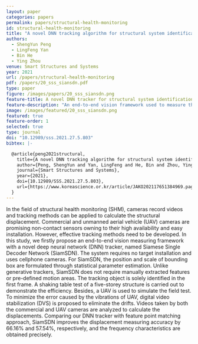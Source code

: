 ```yaml
---
layout: paper
categories: papers
permalink: papers/structural-health-monitoring
id: structural-health-monitoring
title: "A novel DNN tracking algorithm for structural system identification"
authors:
  - ShengYun Peng
  - LingFeng Yan
  - Bin He
  - Ying Zhou
venue: Smart Structures and Systems
year: 2021
url: /papers/structural-health-monitoring
pdf: /papers/20_sss_siansdn.pdf
type: paper
figure: /images/papers/20_sss_siansdn.png
feature-title: A novel DNN tracker for structural system identification
feature-description: "An end-to-end vision framework used to measure the structural displacement via both static camera and UAV"
image: /images/featured/20_sss_siansdn.png
featured: true
feature-order: 1
selected: true
type: journal
doi: "10.12989/sss.2021.27.5.803"
bibtex: |-

  @article{peng2021structural,
    title={A novel DNN tracking algorithm for structural system identification},
    author={Peng, ShengYun and Yan, LingFeng and He, Bin and Zhou, Ying},
    journal={Smart Structures and Systems},
    year={2021},
    doi={10.12989/SSS.2021.27.5.803},
    url={https://www.koreascience.or.kr/article/JAKO202117651384969.page}
  }
---
```


In the field of structural health monitoring (SHM), cameras record videos and tracking methods 
can be applied to calculate the structural displacement. Commercial and unmanned aerial vehicle (UAV) 
cameras are promising non-contact sensors owning to their high availability and easy installation. 
However, effective tracking methods need to be developed. In this study, we firstly propose an end-to-end 
vision measuring framework with a novel deep neural network (DNN) tracker, named Siamese Single Decoder Network (SiamSDN). 
The system requires no target installation and uses cellphone cameras. For SiamSDN, the position and scale of bounding 
box are formulated through statistical parameter estimation. Unlike generative trackers, SiamSDN does not require manually 
extracted features or pre-defined motion areas. The tracking object is solely identified in the first frame. 
A shaking table test of a five-storey structure is carried out to demonstrate the efficiency. Besides, 
a UAV is used to simulate the field test. To minimize the error caused by the vibrations of UAV, digital video stabilization (DVS) 
is proposed to eliminate the drifts. Videos taken by both the commercial and UAV cameras are analyzed to calculate the displacements. 
Comparing our DNN tracker with feature point matching approach, SiamSDN improves the displacement measuring accuracy by 66.16% and 57.54%, respectively, 
and the frequency characteristics are obtained precisely.
